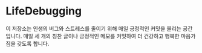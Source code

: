 # LifeDebugging
이 저장소는 인생의 버그와 스트레스를 줄이기 위해 매일 긍정적인 커밋을 올리는 공간입니다. 매일 세 개의 칭찬 글이나 긍정적인 메모를 커밋하여 더 건강하고 행복한 마음가짐을 갖도록 합니다.
